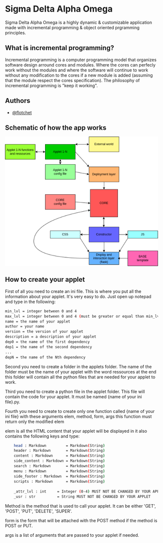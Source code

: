 # Sigma Delta Alpha Omega

Sigma Delta Alpha Omega is a highly dynamic & customizable application made with incremental programming & object oriented prgramming principles.

## What is incremental programming?

Incremental programming is a computer programming model that organizes software design arround cores and modules. Where the cores can perfecly work without the modules and where the software will continue to work without any modification to the cores if a new module is added (assuming that the module respect the cores specification). The philosophy of incremental programming is "keep it working". 

## Authors

- [@flotchet](https://www.github.com/flotchet)

## Schematic of how the app works

![Schematic of the app](README/images/schematicbg.png)

## How to create your applet

First of all you need to create an ini file. This is where you put all the information about your applet. It's very easy to do. Just open up notepad and type in the following:

```bash
min_lvl = integer between 0 and 4
max_lvl = integer between 0 and 4 (must be greater or equal than min_lvl)
name = the name of your applet
author = your name
version = the version of your applet
description = a description of your applet
dep0 = the name of the first dependency
dep1 = the name of the second dependency
...
depN = the name of the Nth dependency
```

Second you need to create a folder in the applets folder. The name of the folder must be the name of your applet with the word ressources at the end
this folder will contain all the python files that are needed for your applet to work.

Third you need to create a python file in the applet folder. This file will contain the code for your applet. It must be named {name of your ini file}.py.

Fourth you need to create to create only one function called {name of your ini file} with these arguments
elem, method, form, args this function must return only the modified elem

elem is all the HTML content that your applet will be displayed in
it also contains the following keys and type:

```bash
    head : Markdown         = Markdown(String)
    header : Markdown       = Markdown(String)
    content : Markdown      = Markdown(String)
    side_content : Markdown = Markdown(String)
    search : Markdown       = Markdown(String)
    menu : Markdown         = Markdown(String)
    side_footer : Markdown  = Markdown(String)
    scripts : Markdown      = Markdown(String)

    _attr_lvl : int     = Integer (0-4) MUST NOT BE CHANGED BY YOUR APPLET
    _usr : str          = String MUST NOT BE CHANGED BY YOUR APPLET

```

Method is the method that is used to call your applet. It can be either 'GET', 'POST', 'PUT', 'DELETE', 'SUPER'.

form is the form that will be attached with the POST method if the method is POST or PUT.

args is a list of arguments that are passed to your applet if needed.
